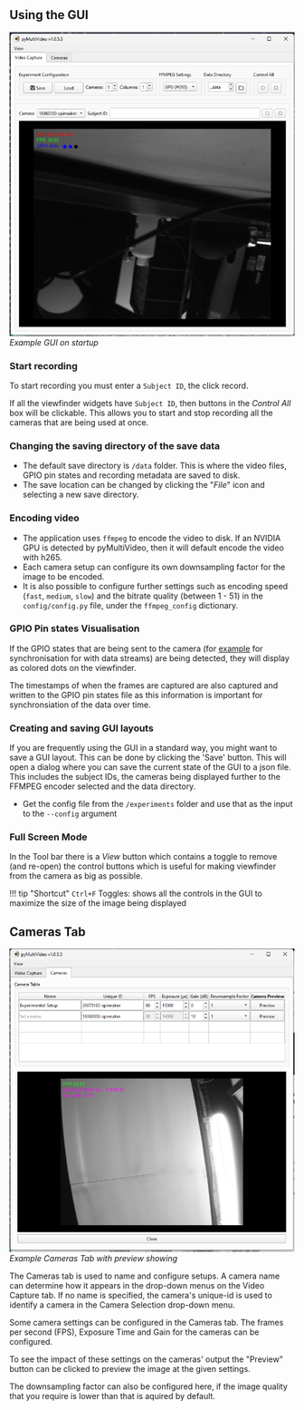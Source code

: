 #

## Using the GUI

![Start-up GUI](../media/start-up-gui.png)
_Example GUI on startup_

### Start recording

To start recording you must enter a `Subject ID`, the click record.

If all the viewfinder widgets have `Subject ID`, then buttons in the _Control All_ box will be clickable. This allows you to start and stop recording all the cameras that are being used at once.

### Changing the saving directory of the save data

- The default save directory is `/data` folder. This is where the video files, GPIO pin states and recording metadata are saved to disk.
- The save location can be changed by clicking the "_File_" icon and selecting a new save directory.

### Encoding video

- The application uses `ffmpeg` to encode the video to disk. If an NVIDIA GPU is detected by pyMultiVideo, then it will default encode the video with h265.
- Each camera setup can configure its own downsampling factor for the image to be encoded.
- It is also possible to configure further settings such as encoding speed (`fast`, `medium`, `slow`) and the bitrate quality (between 1 - 51) in the `config/config.py` file, under the `ffmpeg_config` dictionary.

### GPIO Pin states Visualisation

If the GPIO states that are being sent to the camera (for [example](https://pycontrol.readthedocs.io/en/latest/user-guide/synchronisation/) for synchronisation for with data streams) are being detected, they will display as colored dots on the viewfinder.

The timestamps of when the frames are captured are also captured and written to the GPIO pin states file as this information is important for synchronsiation of the data over time.

### Creating and saving GUI layouts

If you are frequently using the GUI in a standard way, you might want to save a GUI layout. This can be done by clicking the 'Save' button. This will open a dialog where you can save the current state of the GUI to a json file. This includes the subject IDs, the cameras being displayed further to the FFMPEG encoder selected and the data directory.

- Get the config file from the `/experiments` folder and use that as the input to the `--config` argument

### Full Screen Mode

In the Tool bar there is a _View_ button which contains a toggle to remove (and re-open) the control buttons which is useful for making viewfinder from the camera as big as possible.

!!! tip "Shortcut"
`Ctrl+F` Toggles: shows all the controls in the GUI to maximize the size of the image being displayed

## Cameras Tab

![cameras-tab](../media/Setup-tab.png)
_Example Cameras Tab with preview showing_

The Cameras tab is used to name and configure setups. A camera name can determine how it appears in the drop-down menus on the Video Capture tab. If no name is specified, the camera's unique-id is used to identify a camera in the Camera Selection drop-down menu.

Some camera settings can be configured in the Cameras tab. The frames per second (FPS), Exposure Time and Gain for the cameras can be configured.

To see the impact of these settings on the cameras' output the "Preview" button can be clicked to preview the image at the given settings.

The downsampling factor can also be configured here, if the image quality that you require is lower than that is aquired by default.
